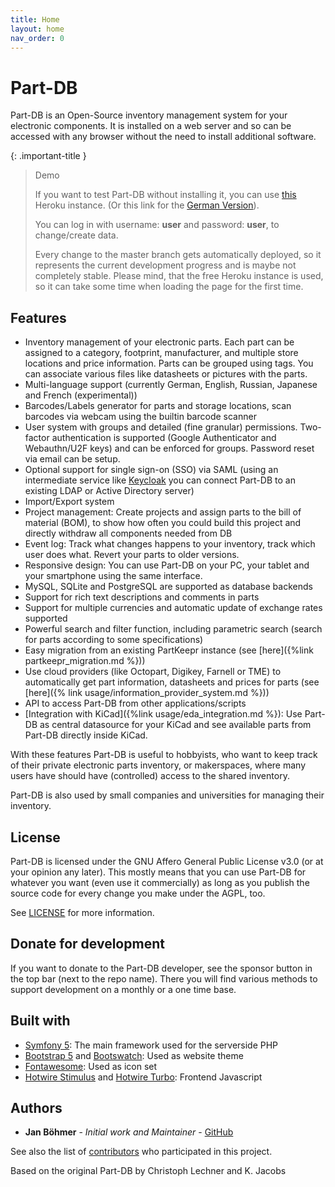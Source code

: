 ```yaml
---
title: Home
layout: home
nav_order: 0
---
```


# Part-DB

Part-DB is an Open-Source inventory management system for your electronic components.
It is installed on a web server and so can be accessed with any browser without the need to install additional software.

{: .important-title }
> Demo
>
> If you want to test Part-DB without installing it, you can use [this](https://demo.part-db.de/) Heroku instance.
> (Or this link for the [German Version](https://demo.part-db.de/de/)).
>
> You can log in with username: **user** and password: **user**, to change/create data.
>
> Every change to the master branch gets automatically deployed, so it represents the current development progress and
> is
> maybe not completely stable. Please mind, that the free Heroku instance is used, so it can take some time when loading
> the page
> for the first time.

## Features

* Inventory management of your electronic parts. Each part can be assigned to a category, footprint, manufacturer,
  and multiple store locations and price information. Parts can be grouped using tags. You can associate various files
  like datasheets or pictures with the parts.
* Multi-language support (currently German, English, Russian, Japanese and French (experimental))
* Barcodes/Labels generator for parts and storage locations, scan barcodes via webcam using the builtin barcode scanner
* User system with groups and detailed (fine granular) permissions.
  Two-factor authentication is supported (Google Authenticator and Webauthn/U2F keys) and can be enforced for groups.
  Password reset via email can be setup.
* Optional support for single sign-on (SSO) via SAML (using an intermediate service
  like [Keycloak](https://www.keycloak.org/) you can connect Part-DB to an existing LDAP or Active Directory server)
* Import/Export system
* Project management: Create projects and assign parts to the bill of material (BOM), to show how often you could build
  this project and directly withdraw all components needed from DB
* Event log: Track what changes happens to your inventory, track which user does what. Revert your parts to older
  versions.
* Responsive design: You can use Part-DB on your PC, your tablet and your smartphone using the same interface.
* MySQL, SQLite and PostgreSQL are supported as database backends
* Support for rich text descriptions and comments in parts
* Support for multiple currencies and automatic update of exchange rates supported
* Powerful search and filter function, including parametric search (search for parts according to some specifications)
* Easy migration from an existing PartKeepr instance (see [here]({%link partkeepr_migration.md %}))
* Use cloud providers (like Octopart, Digikey, Farnell or TME) to automatically get part information, datasheets and
  prices for parts (see [here]({% link usage/information_provider_system.md %}))
* API to access Part-DB from other applications/scripts
* [Integration with KiCad]({%link usage/eda_integration.md %}): Use Part-DB as central datasource for your
  KiCad and see available   parts from Part-DB directly inside KiCad.

With these features Part-DB is useful to hobbyists, who want to keep track of their private electronic parts inventory,
or makerspaces, where many users have should have (controlled) access to the shared inventory.

Part-DB is also used by small companies and universities for managing their inventory.

## License

Part-DB is licensed under the GNU Affero General Public License v3.0 (or at your opinion any later).
This mostly means that you can use Part-DB for whatever you want (even use it commercially)
as long as you publish the source code for every change you make under the AGPL, too.

See [LICENSE](https://github.com/Part-DB/Part-DB-symfony/blob/master/LICENSE) for more information.

## Donate for development

If you want to donate to the Part-DB developer, see the sponsor button in the top bar (next to the repo name).
There you will find various methods to support development on a monthly or a one time base.

## Built with

* [Symfony 5](https://symfony.com/): The main framework used for the serverside PHP
* [Bootstrap 5](https://getbootstrap.com/) and [Bootswatch](https://bootswatch.com/): Used as website theme
* [Fontawesome](https://fontawesome.com/): Used as icon set
* [Hotwire Stimulus](https://stimulus.hotwired.dev/) and [Hotwire Turbo](https://turbo.hotwired.dev/): Frontend
  Javascript

## Authors

* **Jan Böhmer** - *Initial work and Maintainer* - [GitHub](https://github.com/jbtronics/)

See also the list of [contributors](https://github.com/Part-DB/Part-DB-symfony/graphs/contributors) who participated in
this project.

Based on the original Part-DB by Christoph Lechner and K. Jacobs
